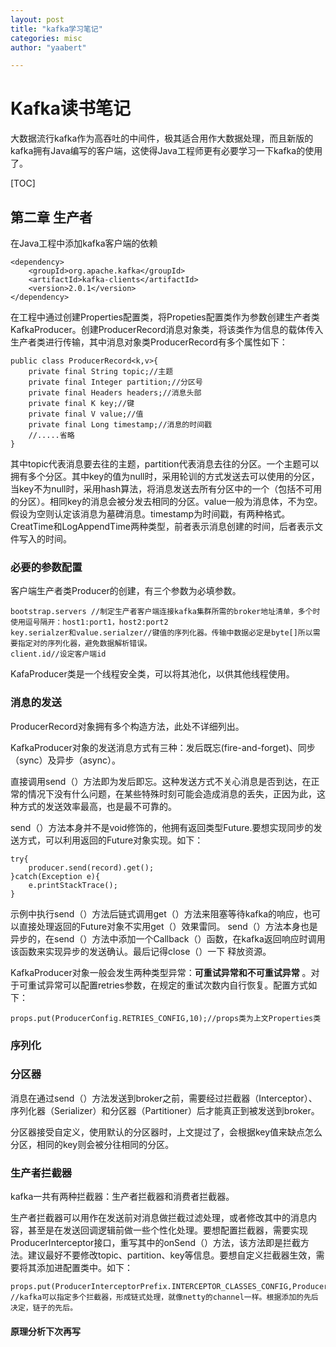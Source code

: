 ```yaml
---
layout: post
title: "kafka学习笔记"
categories: misc
author: "yaabert" 

---
```


# Kafka读书笔记

大数据流行kafka作为高吞吐的中间件，极其适合用作大数据处理，而且新版的kafka拥有Java编写的客户端，这使得Java工程师更有必要学习一下kafka的使用了。

[TOC]


## 第二章 生产者
在Java工程中添加kafka客户端的依赖
```
<dependency>
    <groupId>org.apache.kafka</groupId>
    <artifactId>kafka-clients</artifactId>
    <version>2.0.1</version>
</dependency>
```
在工程中通过创建Properties配置类，将Propeties配置类作为参数创建生产者类KafkaProducer。创建ProducerRecord消息对象类，将该类作为信息的载体传入生产者类进行传输，其中消息对象类ProducerRecord有多个属性如下：
```
public class ProducerRecord<k,v>{
    private final String topic;//主题
    private final Integer partition;//分区号
    private final Headers headers;//消息头部
    private final K key;//键
    private final V value;//值
    private final Long timestamp;//消息的时间戳
    //.....省略
}
```
其中topic代表消息要去往的主题，partition代表消息去往的分区。一个主题可以拥有多个分区。其中key的值为null时，采用轮训的方式发送去可以使用的分区，当key不为null时，采用hash算法，将消息发送去所有分区中的一个（包括不可用的分区）。相同key的消息会被分发去相同的分区。value一般为消息体，不为空。假设为空则认定该消息为墓碑消息。timestamp为时间戳，有两种格式。CreatTime和LogAppendTime两种类型，前者表示消息创建的时间，后者表示文件写入的时间。
### 必要的参数配置
客户端生产者类Producer的创建，有三个参数为必填参数。
```
bootstrap.servers //制定生产者客户端连接kafka集群所需的broker地址清单，多个时使用逗号隔开：host1:port1，host2:port2
key.serialzer和value.serialzer//键值的序列化器。传输中数据必定是byte[]所以需要指定对的序列化器，避免数据解析错误。
client.id//设定客户端id
```
KafaProducer类是一个线程安全类，可以将其池化，以供其他线程使用。

### 消息的发送
ProducerRecord对象拥有多个构造方法，此处不详细列出。  

KafkaProducer对象的发送消息方式有三种：发后既忘(fire-and-forget)、同步（sync）及异步（async）。

直接调用send（）方法即为发后即忘。这种发送方式不关心消息是否到达，在正常的情况下没有什么问题，在某些特殊时刻可能会造成消息的丢失，正因为此，这种方式的发送效率最高，也是最不可靠的。

send（）方法本身并不是void修饰的，他拥有返回类型Future.要想实现同步的发送方式，可以利用返回的Future对象实现。如下：
```
try{
    producer.send(record).get();
}catch(Exception e){
    e.printStackTrace();
}
```
示例中执行send（）方法后链式调用get（）方法来阻塞等待kafka的响应，也可以直接处理返回的Future对象不实用get（）效果雷同。
send（）方法本身也是异步的，在send（）方法中添加一个Callback（）函数，在kafka返回响应时调用该函数来实现异步的发送确认。最后记得close（）一下 释放资源。

KafkaProducer对象一般会发生两种类型异常：__可重试异常和不可重试异常__ 。对于可重试异常可以配置retries参数，在规定的重试次数内自行恢复。配置方式如下：
```
props.put(ProducerConfig.RETRIES_CONFIG,10);//props类为上文Properties类
```
### 序列化

### 分区器
消息在通过send（）方法发送到broker之前，需要经过拦截器（Interceptor）、序列化器（Serializer）和分区器（Partitioner）后才能真正到被发送到broker。     

分区器接受自定义，使用默认的分区器时，上文提过了，会根据key值来缺点怎么分区，相同的key则会被分往相同的分区。

### 生产者拦截器
kafka一共有两种拦截器：生产者拦截器和消费者拦截器。      

生产者拦截器可以用作在发送前对消息做拦截过滤处理，或者修改其中的消息内容，甚至是在发送回调逻辑前做一些个性化处理。要想配置拦截器，需要实现ProducerInterceptor接口，重写其中的onSend（）方法，该方法即是拦截方法。建议最好不要修改topic、partition、key等信息。要想自定义拦截器生效，需要将其添加进配置类中。如下：
```
props.put(ProducerInterceptorPrefix.INTERCEPTOR_CLASSES_CONFIG,ProducerInterceptorPrefix.class.getName());
//kafka可以指定多个拦截器，形成链式处理，就像netty的channel一样。根据添加的先后决定，链子的先后。
```
#### 原理分析下次再写



